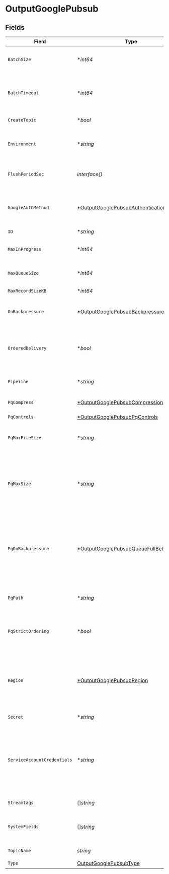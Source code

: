# OutputGooglePubsub


## Fields

| Field                                                                                                                                                                                                                                                                                                             | Type                                                                                                                                                                                                                                                                                                              | Required                                                                                                                                                                                                                                                                                                          | Description                                                                                                                                                                                                                                                                                                       |
| ----------------------------------------------------------------------------------------------------------------------------------------------------------------------------------------------------------------------------------------------------------------------------------------------------------------- | ----------------------------------------------------------------------------------------------------------------------------------------------------------------------------------------------------------------------------------------------------------------------------------------------------------------- | ----------------------------------------------------------------------------------------------------------------------------------------------------------------------------------------------------------------------------------------------------------------------------------------------------------------- | ----------------------------------------------------------------------------------------------------------------------------------------------------------------------------------------------------------------------------------------------------------------------------------------------------------------- |
| `BatchSize`                                                                                                                                                                                                                                                                                                       | **int64*                                                                                                                                                                                                                                                                                                          | :heavy_minus_sign:                                                                                                                                                                                                                                                                                                | The maximum number of items the Google API should batch before it sends them to the topic.                                                                                                                                                                                                                        |
| `BatchTimeout`                                                                                                                                                                                                                                                                                                    | **int64*                                                                                                                                                                                                                                                                                                          | :heavy_minus_sign:                                                                                                                                                                                                                                                                                                | The maximum amount of time, in milliseconds, that the Google API should wait to send a batch (if the Batch size is not reached).                                                                                                                                                                                  |
| `CreateTopic`                                                                                                                                                                                                                                                                                                     | **bool*                                                                                                                                                                                                                                                                                                           | :heavy_minus_sign:                                                                                                                                                                                                                                                                                                | If enabled, create topic if it does not exist.                                                                                                                                                                                                                                                                    |
| `Environment`                                                                                                                                                                                                                                                                                                     | **string*                                                                                                                                                                                                                                                                                                         | :heavy_minus_sign:                                                                                                                                                                                                                                                                                                | Optionally, enable this config only on a specified Git branch. If empty, will be enabled everywhere.                                                                                                                                                                                                              |
| `FlushPeriodSec`                                                                                                                                                                                                                                                                                                  | *interface{}*                                                                                                                                                                                                                                                                                                     | :heavy_minus_sign:                                                                                                                                                                                                                                                                                                | Maximum time to wait before sending a batch (when Max batch size is not reached).                                                                                                                                                                                                                                 |
| `GoogleAuthMethod`                                                                                                                                                                                                                                                                                                | [*OutputGooglePubsubAuthenticationMethod](../../models/shared/outputgooglepubsubauthenticationmethod.md)                                                                                                                                                                                                          | :heavy_minus_sign:                                                                                                                                                                                                                                                                                                | Google authentication method. Choose Auto to use environment variables PUBSUB_PROJECT and PUBSUB_CREDENTIALS..                                                                                                                                                                                                    |
| `ID`                                                                                                                                                                                                                                                                                                              | **string*                                                                                                                                                                                                                                                                                                         | :heavy_minus_sign:                                                                                                                                                                                                                                                                                                | Unique ID for this output                                                                                                                                                                                                                                                                                         |
| `MaxInProgress`                                                                                                                                                                                                                                                                                                   | **int64*                                                                                                                                                                                                                                                                                                          | :heavy_minus_sign:                                                                                                                                                                                                                                                                                                | The maximum number of in-progress API requests before backpressure is applied.                                                                                                                                                                                                                                    |
| `MaxQueueSize`                                                                                                                                                                                                                                                                                                    | **int64*                                                                                                                                                                                                                                                                                                          | :heavy_minus_sign:                                                                                                                                                                                                                                                                                                | Maximum number of queued batches before blocking.                                                                                                                                                                                                                                                                 |
| `MaxRecordSizeKB`                                                                                                                                                                                                                                                                                                 | **int64*                                                                                                                                                                                                                                                                                                          | :heavy_minus_sign:                                                                                                                                                                                                                                                                                                | Maximum size (KB) of batches to send.                                                                                                                                                                                                                                                                             |
| `OnBackpressure`                                                                                                                                                                                                                                                                                                  | [*OutputGooglePubsubBackpressureBehavior](../../models/shared/outputgooglepubsubbackpressurebehavior.md)                                                                                                                                                                                                          | :heavy_minus_sign:                                                                                                                                                                                                                                                                                                | Whether to block, drop, or queue events when all receivers are exerting backpressure.                                                                                                                                                                                                                             |
| `OrderedDelivery`                                                                                                                                                                                                                                                                                                 | **bool*                                                                                                                                                                                                                                                                                                           | :heavy_minus_sign:                                                                                                                                                                                                                                                                                                | If enabled, send events in the order they were added to the queue. For this to work correctly, the process receiving events must have ordering enabled.                                                                                                                                                           |
| `Pipeline`                                                                                                                                                                                                                                                                                                        | **string*                                                                                                                                                                                                                                                                                                         | :heavy_minus_sign:                                                                                                                                                                                                                                                                                                | Pipeline to process data before sending out to this output.                                                                                                                                                                                                                                                       |
| `PqCompress`                                                                                                                                                                                                                                                                                                      | [*OutputGooglePubsubCompression](../../models/shared/outputgooglepubsubcompression.md)                                                                                                                                                                                                                            | :heavy_minus_sign:                                                                                                                                                                                                                                                                                                | Codec to use to compress the persisted data.                                                                                                                                                                                                                                                                      |
| `PqControls`                                                                                                                                                                                                                                                                                                      | [*OutputGooglePubsubPqControls](../../models/shared/outputgooglepubsubpqcontrols.md)                                                                                                                                                                                                                              | :heavy_minus_sign:                                                                                                                                                                                                                                                                                                | N/A                                                                                                                                                                                                                                                                                                               |
| `PqMaxFileSize`                                                                                                                                                                                                                                                                                                   | **string*                                                                                                                                                                                                                                                                                                         | :heavy_minus_sign:                                                                                                                                                                                                                                                                                                | The maximum size to store in each queue file before closing and optionally compressing (KB, MB, etc.).                                                                                                                                                                                                            |
| `PqMaxSize`                                                                                                                                                                                                                                                                                                       | **string*                                                                                                                                                                                                                                                                                                         | :heavy_minus_sign:                                                                                                                                                                                                                                                                                                | The maximum amount of disk space the queue is allowed to consume. Once reached, the system stops queueing and applies the fallback Queue-full behavior. Enter a numeral with units of KB, MB, etc.                                                                                                                |
| `PqOnBackpressure`                                                                                                                                                                                                                                                                                                | [*OutputGooglePubsubQueueFullBehavior](../../models/shared/outputgooglepubsubqueuefullbehavior.md)                                                                                                                                                                                                                | :heavy_minus_sign:                                                                                                                                                                                                                                                                                                | Whether to block or drop events when the queue is exerting backpressure (full capacity or low disk). 'Block' is the same behavior as non-PQ blocking. 'Drop new data' throws away incoming data, while leaving the contents of the PQ unchanged.                                                                  |
| `PqPath`                                                                                                                                                                                                                                                                                                          | **string*                                                                                                                                                                                                                                                                                                         | :heavy_minus_sign:                                                                                                                                                                                                                                                                                                | The location for the persistent queue files. To this field's value, the system will append: /<worker-id>/<output-id>.                                                                                                                                                                                             |
| `PqStrictOrdering`                                                                                                                                                                                                                                                                                                | **bool*                                                                                                                                                                                                                                                                                                           | :heavy_minus_sign:                                                                                                                                                                                                                                                                                                | Toggle this off to forward new events to receiver(s) before queue is flushed. Otherwise, default drain behavior is FIFO (first in, first out).                                                                                                                                                                    |
| `Region`                                                                                                                                                                                                                                                                                                          | [*OutputGooglePubsubRegion](../../models/shared/outputgooglepubsubregion.md)                                                                                                                                                                                                                                      | :heavy_minus_sign:                                                                                                                                                                                                                                                                                                | Region to publish messages to. Select 'default' to allow Google to auto-select the nearest region. When using ordered delivery, the selected region must be allowed by message storage policy.                                                                                                                    |
| `Secret`                                                                                                                                                                                                                                                                                                          | **string*                                                                                                                                                                                                                                                                                                         | :heavy_minus_sign:                                                                                                                                                                                                                                                                                                | Select (or create) a stored text secret                                                                                                                                                                                                                                                                           |
| `ServiceAccountCredentials`                                                                                                                                                                                                                                                                                       | **string*                                                                                                                                                                                                                                                                                                         | :heavy_minus_sign:                                                                                                                                                                                                                                                                                                | Contents of service account credentials (JSON keys) file downloaded from Google Cloud. To upload a file, click the upload button at this field's upper right. As an alternative, you can use environment variables (see [here](https://googleapis.dev/ruby/google-cloud-pubsub/latest/file.AUTHENTICATION.html)). |
| `Streamtags`                                                                                                                                                                                                                                                                                                      | []*string*                                                                                                                                                                                                                                                                                                        | :heavy_minus_sign:                                                                                                                                                                                                                                                                                                | Add tags for filtering and grouping in @{product}.                                                                                                                                                                                                                                                                |
| `SystemFields`                                                                                                                                                                                                                                                                                                    | []*string*                                                                                                                                                                                                                                                                                                        | :heavy_minus_sign:                                                                                                                                                                                                                                                                                                | Set of fields to automatically add to events using this output. E.g.: cribl_pipe, c*. Wildcards supported.                                                                                                                                                                                                        |
| `TopicName`                                                                                                                                                                                                                                                                                                       | *string*                                                                                                                                                                                                                                                                                                          | :heavy_check_mark:                                                                                                                                                                                                                                                                                                | ID of the topic to send events to.                                                                                                                                                                                                                                                                                |
| `Type`                                                                                                                                                                                                                                                                                                            | [OutputGooglePubsubType](../../models/shared/outputgooglepubsubtype.md)                                                                                                                                                                                                                                           | :heavy_check_mark:                                                                                                                                                                                                                                                                                                | N/A                                                                                                                                                                                                                                                                                                               |